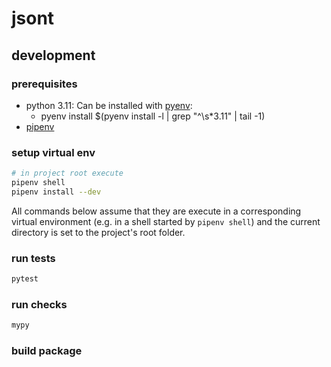 # jsont

## development

### prerequisites

- python 3.11:
  Can be installed with [pyenv](https://github.com/pyenv/pyenv):
    - pyenv install $(pyenv install -l | grep "^\s*3.11" | tail -1)
- [pipenv](https://pipenv.pypa.io/en/latest/)

### setup virtual env

```bash
# in project root execute
pipenv shell
pipenv install --dev
```

All commands below assume that they are execute in a corresponding
virtual environment (e.g. in a shell started by `pipenv shell`) and the
current directory is set to the project's root folder.

### run tests

```bash
pytest
```

### run checks

```bash
mypy
```

### build package

